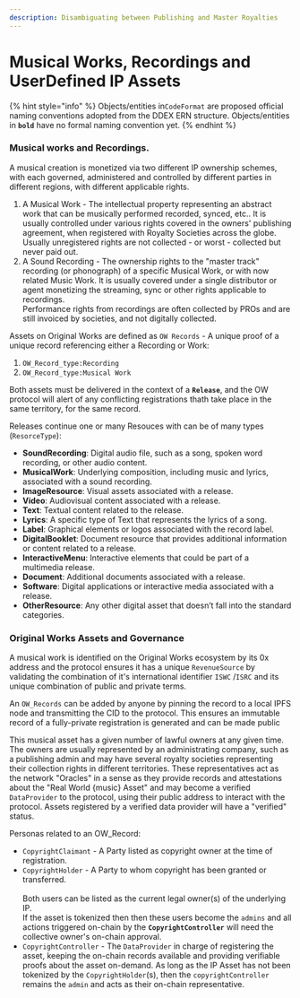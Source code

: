 ```yaml
---
description: Disambiguating between Publishing and Master Royalties
---
```


# Musical Works, Recordings and UserDefined IP Assets

{% hint style="info" %}
Objects/entities in`CodeFormat` are proposed official naming conventions adopted from the DDEX ERN structure. Objects/entities in **`bold`** have no formal naming convention yet.
{% endhint %}

### **Musical works and Recordings.**

A musical creation is monetized via two different IP ownership schemes, with each governed, administered and controlled by different parties in different regions, with different applicable rights.

1. A Musical Work - The intellectual property representing an abstract work that can be musically performed recorded, synced, etc.. It is usually controlled under various rights covered in the owners' publishing agreement, when registered with Royalty Societies across the globe. Usually unregistered rights are not collected - or worst - collected but never paid out.
2. A Sound Recording - The ownership rights to the "master track" recording (or phonograph) of a specific Musical Work, or with now related Music Work. It is usually covered under a single distributor or agent monetizing the streaming, sync or other rights applicable to recordings.\
   Performance rights from recordings are often collected by PROs and are still invoiced by societies, and not digitally collected.

Assets on Original Works are defined as `OW Records` - A unique proof of a unique record referencing either a Recording or Work:

1. `OW_Record_type:Recording`&#x20;
2. `OW_Record_type:Musical Work`

Both assets must be delivered in the context of a **`Release`**, and the OW protocol will alert of any conflicting registrations thath take place in the same territory, for the same record.

Releases continue one or many Resouces with can be of many types (`ResorceType`):

- **SoundRecording**: Digital audio file, such as a song, spoken word recording, or other audio content.
- **MusicalWork**: Underlying composition, including music and lyrics, associated with a sound recording.
- **ImageResource**: Visual assets associated with a release.
- **Video**: Audiovisual content associated with a release.
- **Text**: Textual content related to the release.
- **Lyrics**: A specific type of Text that represents the lyrics of a song.
- **Label**: Graphical elements or logos associated with the record label.
- **DigitalBooklet**: Document resource that provides additional information or content related to a release.
- **InteractiveMenu**: Interactive elements that could be part of a multimedia release.
- **Document**: Additional documents associated with a release.
- **Software**: Digital applications or interactive media associated with a release.
- **OtherResource**: Any other digital asset that doesn’t fall into the standard categories.

### Original Works Assets and Governance

A musical work is identified on the Original Works ecosystem by its 0x address and the protocol ensures it has a unique `RevenueSource` by validating the combination of it's international identifier `ISWC` /`ISRC` and its unique combination of public and private terms.

An `OW_Records` can be added by anyone by pinning the record to a local IPFS node and transmitting the CID to the protocol. This ensures an immutable record of a fully-private registration is generated and can be made public

This musical asset has a given number of lawful owners at any given time. The owners are usually represented by an administrating company, such as a publishing admin and may have several royalty societies representing their collection rights in different territories. These representatives act as the network "Oracles" in a sense as they provide records and attestations about the "Real World {music} Asset" and may become a verified `DataProvider` to the protocol, using their public address to interact with the protocol. Assets registered by a verified data provider will have a "verified" status.

Personas related to an OW\_Record:

* `CopyrightClaimant` - A Party listed as copyright owner at the time of registration.
* `CopyrightHolder` - A Party to whom copyright has been granted or transferred.\
  \
  Both users can be listed as the current legal owner(s) of the underlying IP.\
  If the asset is tokenized then then these users become the `admins` and all actions triggered on-chain by the **`CopyrightController`** will need the collective owner's on-chain approval.
* `CopyrightController` - The `DataProvider` in charge of registering the asset, keeping the on-chain records available and providing verifiable proofs about the asset on-demand. As long as the IP Asset has not been tokenized by the `CopyrightHolder`(s), then the `copyrightController` remains the `admin` and acts as their on-chain representative.
